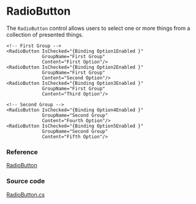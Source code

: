 # RadioButton

The `RadioButton` control allows users to select one or more things from a collection of presented things.

```markups
<!-- First Group -->
<RadioButton IsChecked="{Binding Option1Enabled }"
             GroupName="First Group"
             Content="First Option"/>
<RadioButton IsChecked="{Binding Option2Enabled }"
             GroupName="First Group"
             Content="Second Option"/>
<RadioButton IsChecked="{Binding Option3Enabled }"
             GroupName="First Group"
             Content="Third Option"/>

<!-- Second Group -->
<RadioButton IsChecked="{Binding Option4Enabled }"
             GroupName="Second Group"
             Content="Fourth Option"/>
<RadioButton IsChecked="{Binding Option5Enabled }"
             GroupName="Second Group"
             Content="Fifth Option"/>
```

### Reference <a id="reference"></a>

[RadioButton](http://reference.avaloniaui.net/api/Avalonia.Controls/RadioButton/)

### Source code <a id="source-code"></a>

[RadioButton.cs](https://github.com/AvaloniaUI/Avalonia/blob/master/src/Avalonia.Controls/RadioButton.cs)

